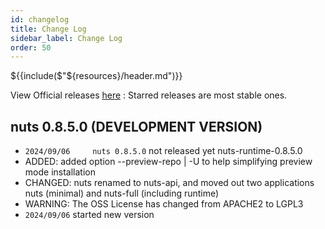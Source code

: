```yaml
---
id: changelog
title: Change Log
sidebar_label: Change Log
order: 50
---
```

${{include($"${resources}/header.md")}}

View Official releases [here](https://github.com/thevpc/nuts/releases) :
Starred releases are most stable ones.

## nuts 0.8.5.0 (DEVELOPMENT VERSION)
- ```2024/09/06 	nuts 0.8.5.0``` not released yet nuts-runtime-0.8.5.0
- ADDED: added option --preview-repo | -U to help simplifying preview mode installation
- CHANGED: nuts renamed to nuts-api, and moved out two applications nuts (minimal) and nuts-full (including runtime) 
- WARNING: The OSS License has changed from APACHE2 to LGPL3
- ```2024/09/06``` started new version
